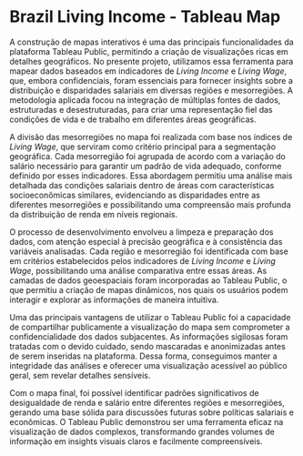 # Brazil Living Income - Tableau Map
A construção de mapas interativos é uma das principais funcionalidades da plataforma Tableau Public, permitindo a criação de visualizações ricas em detalhes geográficos. No presente projeto, utilizamos essa ferramenta para mapear dados baseados em indicadores de *Living Income* e *Living Wage*, que, embora confidenciais, foram essenciais para fornecer insights sobre a distribuição e disparidades salariais em diversas regiões e mesorregiões. A metodologia aplicada focou na integração de múltiplas fontes de dados, estruturadas e desestruturadas, para criar uma representação fiel das condições de vida e de trabalho em diferentes áreas geográficas.

A divisão das mesorregiões no mapa foi realizada com base nos índices de *Living Wage*, que serviram como critério principal para a segmentação geográfica. Cada mesorregião foi agrupada de acordo com a variação do salário necessário para garantir um padrão de vida adequado, conforme definido por esses indicadores. Essa abordagem permitiu uma análise mais detalhada das condições salariais dentro de áreas com características socioeconômicas similares, evidenciando as disparidades entre as diferentes mesorregiões e possibilitando uma compreensão mais profunda da distribuição de renda em níveis regionais.

O processo de desenvolvimento envolveu a limpeza e preparação dos dados, com atenção especial à precisão geográfica e à consistência das variáveis analisadas. Cada região e mesorregião foi identificada com base em critérios estabelecidos pelos indicadores de *Living Income* e *Living Wage*, possibilitando uma análise comparativa entre essas áreas. As camadas de dados geoespaciais foram incorporadas ao Tableau Public, o que permitiu a criação de mapas dinâmicos, nos quais os usuários podem interagir e explorar as informações de maneira intuitiva.

Uma das principais vantagens de utilizar o Tableau Public foi a capacidade de compartilhar publicamente a visualização do mapa sem comprometer a confidencialidade dos dados subjacentes. As informações sigilosas foram tratadas com o devido cuidado, sendo mascaradas e anonimizadas antes de serem inseridas na plataforma. Dessa forma, conseguimos manter a integridade das análises e oferecer uma visualização acessível ao público geral, sem revelar detalhes sensíveis.

Com o mapa final, foi possível identificar padrões significativos de desigualdade de renda e salário entre diferentes regiões e mesorregiões, gerando uma base sólida para discussões futuras sobre políticas salariais e econômicas. O Tableau Public demonstrou ser uma ferramenta eficaz na visualização de dados complexos, transformando grandes volumes de informação em insights visuais claros e facilmente compreensíveis.


